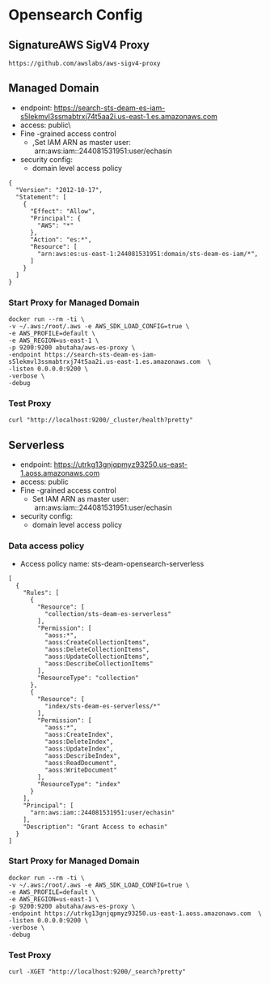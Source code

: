 # Opensearch Config

## SignatureAWS SigV4 Proxy
```
https://github.com/awslabs/aws-sigv4-proxy
```

## Managed Domain

*   endpoint: https://search-sts-deam-es-iam-s5lekmvl3ssmabtrxj74t5aa2i.us-east-1.es.amazonaws.com
*   access: public\
*   Fine -grained access control
    *   ,Set IAM ARN as master user:  arn:aws:iam::244081531951:user/echasin
*   security config:
    *   domain level access policy

```
{
  "Version": "2012-10-17",
  "Statement": [
    {
      "Effect": "Allow",
      "Principal": {
        "AWS": "*"
      },
      "Action": "es:*",
      "Resource": [
        "arn:aws:es:us-east-1:244081531951:domain/sts-deam-es-iam/*",
      ]
    }
  ]
}
```

### Start Proxy for Managed Domain

```
docker run --rm -ti \
-v ~/.aws:/root/.aws -e AWS_SDK_LOAD_CONFIG=true \
-e AWS_PROFILE=default \
-e AWS_REGION=us-east-1 \
-p 9200:9200 abutaha/aws-es-proxy \
-endpoint https://search-sts-deam-es-iam-s5lekmvl3ssmabtrxj74t5aa2i.us-east-1.es.amazonaws.com  \
-listen 0.0.0.0:9200 \
-verbose \
-debug
```

### Test Proxy  
```  
curl "http://localhost:9200/_cluster/health?pretty"
```

## Serverless

*   endpoint: https://utrkg13gnjqpmyz93250.us-east-1.aoss.amazonaws.com
*   access: public
*   Fine -grained access control
    *   Set IAM ARN as master user:  arn:aws:iam::244081531951:user/echasin
*   security config:
    *   domain level access policy

### Data access policy
- Access policy name: sts-deam-opensearch-serverless
```
[
  {
    "Rules": [
      {
        "Resource": [
          "collection/sts-deam-es-serverless"
        ],
        "Permission": [
          "aoss:*",
          "aoss:CreateCollectionItems",
          "aoss:DeleteCollectionItems",
          "aoss:UpdateCollectionItems",
          "aoss:DescribeCollectionItems"
        ],
        "ResourceType": "collection"
      },
      {
        "Resource": [
          "index/sts-deam-es-serverless/*"
        ],
        "Permission": [
          "aoss:*",
          "aoss:CreateIndex",
          "aoss:DeleteIndex",
          "aoss:UpdateIndex",
          "aoss:DescribeIndex",
          "aoss:ReadDocument",
          "aoss:WriteDocument"
        ],
        "ResourceType": "index"
      }
    ],
    "Principal": [
      "arn:aws:iam::244081531951:user/echasin"
    ],
    "Description": "Grant Access to echasin"
  }
]
```

### Start Proxy for Managed Domain

```
docker run --rm -ti \
-v ~/.aws:/root/.aws -e AWS_SDK_LOAD_CONFIG=true \
-e AWS_PROFILE=default \
-e AWS_REGION=us-east-1 \
-p 9200:9200 abutaha/aws-es-proxy \
-endpoint https://utrkg13gnjqpmyz93250.us-east-1.aoss.amazonaws.com  \
-listen 0.0.0.0:9200 \
-verbose \
-debug
```

### Test Proxy  
```  
curl -XGET "http://localhost:9200/_search?pretty"
```